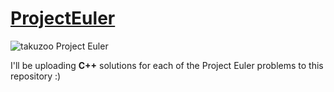 # [ProjectEuler](https://projecteuler.net/)
![takuzoo Project Euler](https://projecteuler.net/profile/takuzoo3868.png)

I'll be uploading **C++** solutions for each of the Project Euler problems to this repository :)
